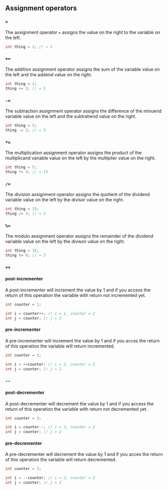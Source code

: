 ## Assignment operators

### `=`

The assignment operator `=` assigns the value on the right to the variable on the left.

```java
int thing = 2; // = 2
```

### `+=`

The addition assignment operator assigns the sum of the variable value on the left and the addend value on the right.

```java
int thing = 2;
thing += 3; // = 5
```

### `-=`

The subtraction assignment operator assigns the difference of the minuend variable value on the left and the subtrahend value on the right.

```java
int thing = 5;
thing -= 2; // = 3
```

### `*=`

The multiplication assignment operator assigns the product of the multiplicand variable value on the left by the multiplier value on the right.

```java
int thing = 5;
thing *= 3; // = 15
```

### `/=`

The division assignment operator assigns the quotient of the dividend variable value on the left by the divisor value on the right.

```java
int thing = 15;
thing /= 3; // = 5
```

### `%=`

The modulo assignment operator assigns the remainder of the dividend variable value on the left by the divison value on the right.

```java
int thing = 15;
thing %= 6; // = 3
```

### `++`

#### post-incrementer

A post-incrementer will increment the value by 1 and if you access the return of this operation the variable with return not incremented yet.

```java
int counter = 1;

int i = counter++; // i = 1, counter = 2
int j = counter; // j = 2
```

#### pre-incrementer

A pre-incrementer will increment the value by 1 and if you acces the return of this operation the variable will return incremented.

```java
int counter = 1;

int i = ++counter; // i = 2, counter = 2
int j = counter; // j = 2
```

### `--`

#### post-decrementer

A post-decrementer will decrement the value by 1 and if you access the return of this operation the variable with return not decremented yet.

```java
int counter = 3;

int i = counter--; // i = 3, counter = 2
int j = counter; // j = 2
```

#### pre-decrementer

A pre-decrementer will decrement the value by 1 and if you acces the return of this operation the variable will return decremented.

```java
int counter = 3;

int i = --counter; // i = 2, counter = 2
int j = counter; // j = 2
```
